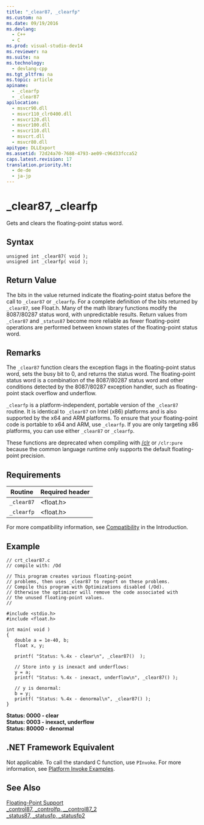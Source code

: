```yaml
---
title: "_clear87, _clearfp"
ms.custom: na
ms.date: 09/19/2016
ms.devlang: 
  - C++
  - C
ms.prod: visual-studio-dev14
ms.reviewer: na
ms.suite: na
ms.technology: 
  - devlang-cpp
ms.tgt_pltfrm: na
ms.topic: article
apiname: 
  - _clearfp
  - _clear87
apilocation: 
  - msvcr90.dll
  - msvcr110_clr0400.dll
  - msvcr120.dll
  - msvcr100.dll
  - msvcr110.dll
  - msvcrt.dll
  - msvcr80.dll
apitype: DLLExport
ms.assetid: 72d24a70-7688-4793-ae09-c96d33fcca52
caps.latest.revision: 17
translation.priority.ht: 
  - de-de
  - ja-jp
---
```

# _clear87, _clearfp
Gets and clears the floating-point status word.  
  
## Syntax  
  
```  
unsigned int _clear87( void );  
unsigned int _clearfp( void );  
```  
  
## Return Value  
 The bits in the value returned indicate the floating-point status before the call to `_clear87` or `_clearfp`. For a complete definition of the bits returned by `_clear87`, see Float.h. Many of the math library functions modify the 8087/80287 status word, with unpredictable results. Return values from `_clear87` and `_status87` become more reliable as fewer floating-point operations are performed between known states of the floating-point status word.  
  
## Remarks  
 The `_clear87` function clears the exception flags in the floating-point status word, sets the busy bit to 0, and returns the status word. The floating-point status word is a combination of the 8087/80287 status word and other conditions detected by the 8087/80287 exception handler, such as floating-point stack overflow and underflow.  
  
 `_clearfp` is a platform-independent, portable version of the `_clear87` routine. It is identical to `_clear87` on Intel (x86) platforms and is also supported by the x64 and ARM platforms. To ensure that your floating-point code is portable to x64 and ARM, use `_clearfp`. If you are only targeting x86 platforms, you can use either `_clear87` or `_clearfp`.  
  
 These functions are deprecated when compiling with [/clr](../Topic/-clr%20\(Common%20Language%20Runtime%20Compilation\).md) or `/clr:pure` because the common language runtime only supports the default floating-point precision.  
  
## Requirements  
  
|Routine|Required header|  
|-------------|---------------------|  
|`_clear87`|<float.h>|  
|`_clearfp`|<float.h>|  
  
 For more compatibility information, see [Compatibility](../vs140/Compatibility.md) in the Introduction.  
  
## Example  
  
```  
// crt_clear87.c  
// compile with: /Od  
  
// This program creates various floating-point   
// problems, then uses _clear87 to report on these problems.  
// Compile this program with Optimizations disabled (/Od).   
// Otherwise the optimizer will remove the code associated with   
// the unused floating-point values.  
//  
  
#include <stdio.h>  
#include <float.h>  
  
int main( void )  
{  
   double a = 1e-40, b;  
   float x, y;  
  
   printf( "Status: %.4x - clear\n", _clear87()  );  
  
   // Store into y is inexact and underflows:  
   y = a;  
   printf( "Status: %.4x - inexact, underflow\n", _clear87() );  
  
   // y is denormal:   
   b = y;  
   printf( "Status: %.4x - denormal\n", _clear87() );  
}  
```  
  
 **Status: 0000 - clear**  
**Status: 0003 - inexact, underflow**  
**Status: 80000 - denormal**   
## .NET Framework Equivalent  
 Not applicable. To call the standard C function, use `PInvoke`. For more information, see [Platform Invoke Examples](assetId:///15926806-f0b7-487e-93a6-4e9367ec689f).  
  
## See Also  
 [Floating-Point Support](../vs140/Floating-Point-Support.md)   
 [_control87, _controlfp, \__control87_2](../vs140/_control87--_controlfp--__control87_2.md)   
 [_status87, _statusfp, _statusfp2](../vs140/_status87--_statusfp--_statusfp2.md)